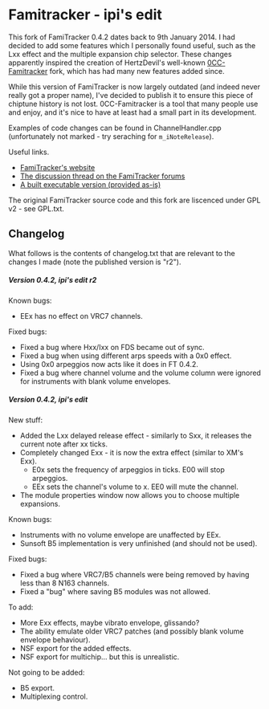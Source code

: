 # Famitracker - ipi's edit
This fork of FamiTracker 0.4.2 dates back to 9th January 2014. I had decided to add some features which I personally found useful, such as the Lxx effect and the multiple expansion chip selector. These changes apparently inspired the creation of HertzDevil's well-known [0CC-Famitracker](https://github.com/HertzDevil/0CC-FamiTracker) fork, which has had many new features added since.

While this version of FamiTracker is now largely outdated (and indeed never really got a proper name), I've decided to publish it to ensure this piece of chiptune history is not lost. 0CC-Famitracker is a tool that many people use and enjoy, and it's nice to have at least had a small part in its development.

Examples of code changes can be found in ChannelHandler.cpp (unfortunately not marked - try seraching for `m_iNoteRelease`).

Useful links.
- [FamiTracker's website](http://famitracker.com)
- [The discussion thread on the FamiTracker forums](http://famitracker.com/forum/posts.php?id=5235)
- [A built executable version (provided as-is)](http://ipidev.info/junk/famitracker/Famitrackeripi_r2.zip)

The original FamiTracker source code and this fork are liscenced under GPL v2 - see GPL.txt.

## Changelog

What follows is the contents of changelog.txt that are relevant to the changes I made (note the published version is "r2").

##### Version 0.4.2, ipi's edit r2

Known bugs:
- EEx has no effect on VRC7 channels.

Fixed bugs:
- Fixed a bug where Hxx/Ixx on FDS became out of sync.
- Fixed a bug when using different arps speeds with a 0x0 effect.
- Using 0x0 arpeggios now acts like it does in FT 0.4.2.
- Fixed a bug where channel volume and the volume column were ignored for instruments with blank volume envelopes.

##### Version 0.4.2, ipi's edit

New stuff:
- Added the Lxx delayed release effect - similarly to Sxx, it releases the current note after xx ticks.
- Completely changed Exx - it is now the extra effect (similar to XM's Exx).
  - E0x sets the frequency of arpeggios in ticks. E00 will stop arpeggios.
  - EEx sets the channel's volume to x. EE0 will mute the channel.
- The module properties window now allows you to choose multiple expansions.

Known bugs:
- Instruments with no volume envelope are unaffected by EEx.
- Sunsoft B5 implementation is very unfinished (and should not be used).

Fixed bugs:
- Fixed a bug where VRC7/B5 channels were being removed by having less than 8 N163 channels.
- Fixed a "bug" where saving B5 modules was not allowed.

To add:
- More Exx effects, maybe vibrato envelope, glissando?
- The ability emulate older VRC7 patches (and possibly blank volume envelope behaviour).
- NSF export for the added effects.
- NSF export for multichip... but this is unrealistic.

Not going to be added:
- B5 export.
- Multiplexing control.
